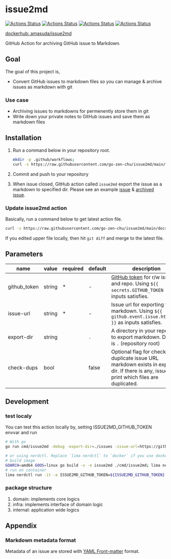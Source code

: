 # issue2md

[![Actions Status](https://github.com/go-zen-chu/issue2md/workflows/ci/badge.svg)](https://github.com/go-zen-chu/issue2md/actions/workflows/ci.yml)
[![Actions Status](https://github.com/go-zen-chu/issue2md/workflows/push-image/badge.svg)](https://github.com/go-zen-chu/issue2md/actions/workflows/push-image.yml)
[![Actions Status](https://github.com/go-zen-chu/issue2md/workflows/test-issue2md/badge.svg)](https://github.com/go-zen-chu/issue2md/actions/workflows/test-issue2md.yml)
[![Actions Status](https://github.com/go-zen-chu/issue2md/workflows/issue2md/badge.svg)](https://github.com/go-zen-chu/issue2md/actions/workflows/issue2md.yml)

[dockerhub: amasuda/issue2md](https://hub.docker.com/repository/docker/amasuda/issue2md)

GitHub Action for archiving GitHub issue to Markdown.

## Goal

The goal of this project is,

- Convert GitHub issues to markdown files so you can manage & archive issues as markdown with git

### Use case

- Archiving issues to markdowns for permenently store them in git
- Write down your private notes to GitHub issues and save them as markdown files

## Installation

1. Run a command below in your repository root.

    ```bash
    mkdir -p .github/workflows; 
    curl -s https://raw.githubusercontent.com/go-zen-chu/issue2md/main/docs/issue2md.yml -o .github/workflows/issue2md.yml
    ```

1. Commit and push to your repository
1. When issue closed, GitHub action called `issue2md` export the issue as a markdown to specified dir. Please see an example [issue](https://github.com/go-zen-chu/issue2md/issues/2) & [archived issue](https://github.com/go-zen-chu/issue2md/blob/main/issues/test%20issue.md).

### Update issue2md action

Basically, run a command below to get latest action file.

```bash
curl -s https://raw.githubusercontent.com/go-zen-chu/issue2md/main/docs/issue2md.yml -o .github/workflows/issue2md.yml
```

If you edited upper file locally, then hit `git diff` and merge to the latest file.

## Parameters

| name         | value  | required | default | description                                                                                                                                                                                                             |
| ------------ | ------ | -------- | ------- | ----------------------------------------------------------------------------------------------------------------------------------------------------------------------------------------------------------------------- |
| github_token | string | *        | -       | [GitHub token](https://docs.github.com/en/actions/security-guides/automatic-token-authentication#using-the-github_token-in-a-workflow) for r/w issue and repo. Using `${{ secrets.GITHUB_TOKEN }}` as inputs satisfies. |
| issue-url    | string | *        | -       | Issue url for exporting to markdown. Using `${{ github.event.issue.html_url }}` as inputs satisfies.                                                                                                                    |
| export-dir   | string |          | `.`     | A directory in your repository to export markdown. Default is `.` (repository root)                                                                                                                                     |
| check-dups   | bool   |          | false   | Optional flag for checking duplicate issue URL markdown exists in export-dir. If there is any, issue2md print which files are duplicated.                                                                               |

## Development

### test localy

You can test this action locally by, setting ISSUE2MD_GITHUB_TOKEN envvar and run

```bash
# With go
go run cmd/issue2md -debug -export-dir=./issues -issue-url=https://github.com/go-zen-chu/issue2md/issues/2

# or using nerdctl. Replace `lima nerdctl` to `docker` if you use docker
# build image
GOARCH=amd64 GOOS=linux go build -v -o issue2md ./cmd/issue2md; lima nerdctl build -t issue2md:latest .
# run on container
lima nerdctl run -it -e ISSUE2MD_GITHUB_TOKEN=${ISSUE2MD_GITHUB_TOKEN} --rm issue2md:latest -- -debug -issue-url=https://github.com/go-zen-chu/issue2md/issues/2 
```

### package structure

1. domain: implements core logics
2. infra: implements interface of domain logic
3. internal: application wide logics

## Appendix

### Markdown metadata format

Metadata of an issue are stored with [YAML Front-matter](https://jekyllrb.com/docs/front-matter/) format.
